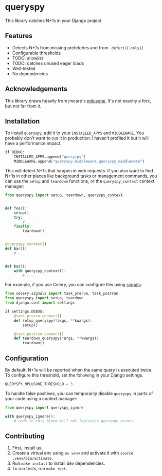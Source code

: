 # queryspy

This library catches N+1s in your Django project.

## Features

- Detects N+1s from missing prefetches and from `.defer()`/`.only()`
- Configurable thresholds
- TODO: allowlist
- TODO: catches unused eager loads
- Well-tested
- No dependencies

## Acknowledgements

This library draws heavily from jmcarp's [nplusone](https://github.com/jmcarp/nplusone/).
It's not exactly a fork, but not far from it.

## Installation

To install `queryspy`, add it to your `INSTALLED_APPS` and `MIDDLEWARE`. You probably
don't want to run it in production: I haven't profiled it but it will have a performance
impact.

```python
if DEBUG:
    INSTALLED_APPS.append("queryspy")
    MIDDLEWARE.append("queryspy.middleware.queryspy_middleware")
```

This will detect N+1s that happen in web requests. If you also want to find N+1s in other
places like background tasks or management commands, you can use the `setup` and
`teardown` functions, or the `queryspy_context` context manager:

```python
from queryspy import setup, teardown, queryspy_context


def foo():
    setup()
    try:
        # ...
    finally:
        teardown()


@queryspy_context()
def bar():
    # ...


def baz():
    with queryspy_context():
        # ...
```

For example, if you use Celery, you can configure this using [signals](https://docs.celeryq.dev/en/stable/userguide/signals.html):

```python
from celery.signals import task_prerun, task_postrun
from queryspy import setup, teardown
from django.conf import settings

if settings.DEBUG:
    @task_prerun.connect()
    def setup_queryspy(*args, **kwargs):
        setup()

    @task_postrun.connect()
    def teardown_queryspy(*args, **kwargs):
        teardown()
```

## Configuration

By default, N+1s will be reported when the same query is executed twice. To configure this
threshold, set the following in your Django settings.

```python
QUERYSPY_NPLUSONE_THRESHOLD = 3
```

To handle false positives, you can temporarily disable `queryspy` in parts of your code
using a context manager:

```python
from queryspy import queryspy_ignore

with queryspy_ignore():
    # code in this block will not log/raise queryspy errors
```

## Contributing

1. First, install [uv](https://github.com/astral-sh/uv).
2. Create a virtual env using `uv venv` and activate it with `source .venv/bin/activate`.
3. Run `make install` to install dev dependencies.
4. To run tests, run `make test`.

